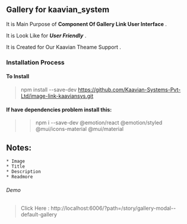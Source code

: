 

## Gallery for kaavian_system

It is Main Purpose of **Component Of Gallery Link User Interface** .

It is Look Like for ***User Friendly*** .

It is Created for Our Kaavian Theame Support .

### Installation Process 

#### To Install

> npm install --save-dev https://github.com/Kaavian-Systems-Pvt-Ltd/image-link-kaaviansys.git

#### If have dependencies problem install this:

> > npm i --save-dev @emotion/react @emotion/styled @mui/icons-material @mui/material

## Notes:

    * Image 
    * Title
    * Description
    * Readmore

###### Demo

> Click Here : http://localhost:6006/?path=/story/gallery-modal--default-gallery

